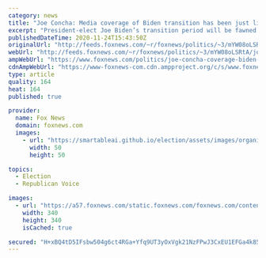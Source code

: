 ```yaml
---
category: news
title: "Joe Concha: Media coverage of Biden transition has been just like the campaign, 'no scrutiny'"
excerpt: "President-elect Joe Biden’s transition period will be fawned over by the media compared with President Trump, Fox News contributor Joe Concha said on Tuesday."
publishedDateTime: 2020-11-24T15:43:50Z
originalUrl: "http://feeds.foxnews.com/~r/foxnews/politics/~3/mYW08oLSRtA/joe-concha-coverage-biden-transition-just-like-campaign-no-questions"
webUrl: "http://feeds.foxnews.com/~r/foxnews/politics/~3/mYW08oLSRtA/joe-concha-coverage-biden-transition-just-like-campaign-no-questions"
ampWebUrl: "https://www.foxnews.com/politics/joe-concha-coverage-biden-transition-just-like-campaign-no-questions.amp"
cdnAmpWebUrl: "https://www-foxnews-com.cdn.ampproject.org/c/s/www.foxnews.com/politics/joe-concha-coverage-biden-transition-just-like-campaign-no-questions.amp"
type: article
quality: 164
heat: 164
published: true

provider:
  name: Fox News
  domain: foxnews.com
  images:
    - url: "https://smartableai.github.io/election/assets/images/organizations/foxnews.com-50x50.jpg"
      width: 50
      height: 50

topics:
  - Election
  - Republican Voice

images:
  - url: "https://a57.foxnews.com/static.foxnews.com/foxnews.com/content/uploads/2020/10/340/340/image-5.png?ve=1&tl=1"
    width: 340
    height: 340
    isCached: true

secured: "H+xBQ4tD5IFsbw504g6ct4RGa+Yfq9UT3yOxVgk21NzFPwJ3CxEU1EFGa4k859ftxRWo6JVj0VsfoRUkuvVobMb7mAuXBjFsfDHDdrYXHLWfb7bEh8BWjDPA8bg4ZL3A9nH9Q/Ss6XO6USfSrMjzy2hVBxseTgTvCLUTSjJlLLeHu5PN+QA8NHCoPyQDuUCvVlJVDO5/HK2WZosWJvMDDrxpU9TLIz2NNU/H3DvFGoXP87hmt0LkTjLm85YWeNTDZDwEPqnACxomjGyz511+OQQBIbUcMCBy1t5V96LWEGAgA2iU1lpkZ8icT7jk79X2H0BEX0gilbrTNxrn3zlv897y1JFTfOZgICJ6ZXxmZ2w=;dDlXDEPS/x6xHDjxP8cTdA=="
---
```


